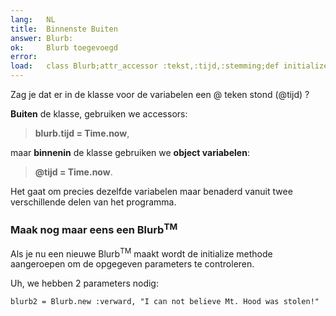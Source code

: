 ```yaml
---
lang:   NL
title:  Binnenste Buiten
answer: Blurb:
ok:     Blurb toegevoegd
error:  
load:   class Blurb;attr_accessor :tekst,:tijd,:stemming;def initialize(stemming, tekst="");@tijd=Time.now;@tekst=tekst[0..39];@stemming=stemming;end;end;blurb1=Blurb.new(:verdrietig,"Today Mount Hood Was Stolen!")
---
```


Zag je dat er in de klasse voor de variabelen een @ teken stond (@tijd) ?

__Buiten__ de klasse, gebruiken we accessors:

> __blurb.tijd = Time.now__,

maar __binnenin__ de klasse gebruiken we __object variabelen__:

> __@tijd = Time.now__.

Het gaat om precies dezelfde variabelen maar benaderd vanuit twee verschillende delen
van het programma.

### Maak nog maar eens een Blurb<sup>TM</sup>
Als je nu een nieuwe Blurb<sup>TM</sup> maakt wordt de initialize methode aangeroepen
om de opgegeven parameters te controleren.

Uh, we hebben 2 parameters nodig:

    blurb2 = Blurb.new :verward, "I can not believe Mt. Hood was stolen!"
